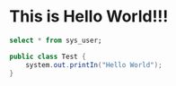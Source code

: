 # This is Hello World!!!

```sql
select * from sys_user;
```


```java
public class Test {
    system.out.printIn("Hello World");
}
```